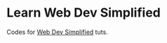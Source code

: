 # Learn Web Dev Simplified
Codes for [Web Dev Simplified](https://www.youtube.com/channel/UCFbNIlppjAuEX4znoulh0Cw) tuts.
